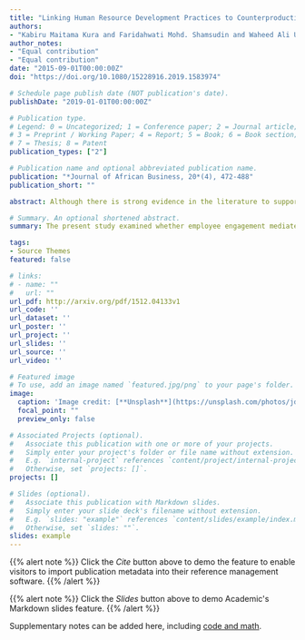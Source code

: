 ```yaml
---
title: "Linking Human Resource Development Practices to Counterproductive Work Behaviour: Does Employee Engagement Matter"
authors:
- "Kabiru Maitama Kura and Faridahwati Mohd. Shamsudin and Waheed Ali Umrani and Noor Maya Salleh"
author_notes:
- "Equal contribution"
- "Equal contribution"
date: "2015-09-01T00:00:00Z"
doi: "https://doi.org/10.1080/15228916.2019.1583974"

# Schedule page publish date (NOT publication's date).
publishDate: "2019-01-01T00:00:00Z"

# Publication type.
# Legend: 0 = Uncategorized; 1 = Conference paper; 2 = Journal article;
# 3 = Preprint / Working Paper; 4 = Report; 5 = Book; 6 = Book section;
# 7 = Thesis; 8 = Patent
publication_types: ["2"]

# Publication name and optional abbreviated publication name.
publication: "*Journal of African Business, 20*(4), 472-488"
publication_short: ""

abstract: Although there is strong evidence in the literature to support the relationship between human resource development (HRD) practices and counterproductive work behavior (CWB), little is known about the psychological processes underlying this relationship. The present study examined whether employee engagement mediates the relationship between HRD practices and CWB. Participants were 271 employees enroled in a part-time Master of Business Administration (MBA) program at a large public university in Nigeria. After controlling for demographic characteristics, results showed that HRD practices were negatively related to CWB. The results also indicated that employee engagement plays a role in mediating the relationship between HRD practices and CWB.

# Summary. An optional shortened abstract.
summary: The present study examined whether employee engagement mediates the relationship between HRD practices and CWB.

tags:
- Source Themes
featured: false

# links:
# - name: ""
#   url: ""
url_pdf: http://arxiv.org/pdf/1512.04133v1
url_code: ''
url_dataset: ''
url_poster: ''
url_project: ''
url_slides: ''
url_source: ''
url_video: ''

# Featured image
# To use, add an image named `featured.jpg/png` to your page's folder. 
image:
  caption: 'Image credit: [**Unsplash**](https://unsplash.com/photos/jdD8gXaTZsc)'
  focal_point: ""
  preview_only: false

# Associated Projects (optional).
#   Associate this publication with one or more of your projects.
#   Simply enter your project's folder or file name without extension.
#   E.g. `internal-project` references `content/project/internal-project/index.md`.
#   Otherwise, set `projects: []`.
projects: []

# Slides (optional).
#   Associate this publication with Markdown slides.
#   Simply enter your slide deck's filename without extension.
#   E.g. `slides: "example"` references `content/slides/example/index.md`.
#   Otherwise, set `slides: ""`.
slides: example
---
```


{{% alert note %}}
Click the *Cite* button above to demo the feature to enable visitors to import publication metadata into their reference management software.
{{% /alert %}}

{{% alert note %}}
Click the *Slides* button above to demo Academic's Markdown slides feature.
{{% /alert %}}

Supplementary notes can be added here, including [code and math](https://sourcethemes.com/academic/docs/writing-markdown-latex/).
